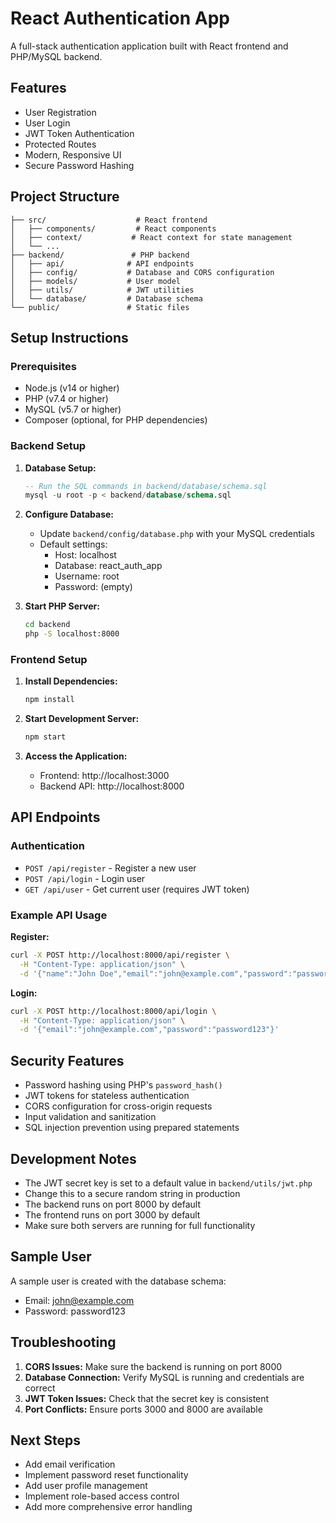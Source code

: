 # React Authentication App

A full-stack authentication application built with React frontend and PHP/MySQL backend.

## Features

- User Registration
- User Login
- JWT Token Authentication
- Protected Routes
- Modern, Responsive UI
- Secure Password Hashing

## Project Structure

```
├── src/                    # React frontend
│   ├── components/         # React components
│   ├── context/           # React context for state management
│   └── ...
├── backend/               # PHP backend
│   ├── api/              # API endpoints
│   ├── config/           # Database and CORS configuration
│   ├── models/           # User model
│   ├── utils/            # JWT utilities
│   └── database/         # Database schema
└── public/               # Static files
```

## Setup Instructions

### Prerequisites

- Node.js (v14 or higher)
- PHP (v7.4 or higher)
- MySQL (v5.7 or higher)
- Composer (optional, for PHP dependencies)

### Backend Setup

1. **Database Setup:**
   ```sql
   -- Run the SQL commands in backend/database/schema.sql
   mysql -u root -p < backend/database/schema.sql
   ```

2. **Configure Database:**
   - Update `backend/config/database.php` with your MySQL credentials
   - Default settings:
     - Host: localhost
     - Database: react_auth_app
     - Username: root
     - Password: (empty)

3. **Start PHP Server:**
   ```bash
   cd backend
   php -S localhost:8000
   ```

### Frontend Setup

1. **Install Dependencies:**
   ```bash
   npm install
   ```

2. **Start Development Server:**
   ```bash
   npm start
   ```

3. **Access the Application:**
   - Frontend: http://localhost:3000
   - Backend API: http://localhost:8000

## API Endpoints

### Authentication

- `POST /api/register` - Register a new user
- `POST /api/login` - Login user
- `GET /api/user` - Get current user (requires JWT token)

### Example API Usage

**Register:**
```bash
curl -X POST http://localhost:8000/api/register \
  -H "Content-Type: application/json" \
  -d '{"name":"John Doe","email":"john@example.com","password":"password123"}'
```

**Login:**
```bash
curl -X POST http://localhost:8000/api/login \
  -H "Content-Type: application/json" \
  -d '{"email":"john@example.com","password":"password123"}'
```

## Security Features

- Password hashing using PHP's `password_hash()`
- JWT tokens for stateless authentication
- CORS configuration for cross-origin requests
- Input validation and sanitization
- SQL injection prevention using prepared statements

## Development Notes

- The JWT secret key is set to a default value in `backend/utils/jwt.php`
- Change this to a secure random string in production
- The backend runs on port 8000 by default
- The frontend runs on port 3000 by default
- Make sure both servers are running for full functionality

## Sample User

A sample user is created with the database schema:
- Email: john@example.com
- Password: password123

## Troubleshooting

1. **CORS Issues:** Make sure the backend is running on port 8000
2. **Database Connection:** Verify MySQL is running and credentials are correct
3. **JWT Token Issues:** Check that the secret key is consistent
4. **Port Conflicts:** Ensure ports 3000 and 8000 are available

## Next Steps

- Add email verification
- Implement password reset functionality
- Add user profile management
- Implement role-based access control
- Add more comprehensive error handling





